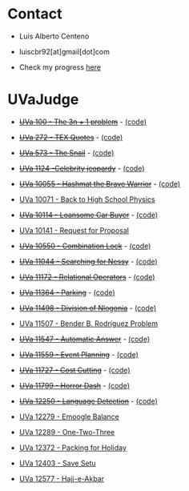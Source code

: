# Contact

- Luis Alberto Centeno
- luiscbr92[at]gmail[dot]com

- Check my progress [here](http://uhunt.felix-halim.net/id/785886)

# UVaJudge
* ~~[UVa 100 - The 3n + 1 problem](https://uva.onlinejudge.org/index.php?option=com_onlinejudge&Itemid=8&category=3&page=show_problem&problem=36)~~ - [(code)](https://github.com/luiscbr92/algorithmic-challenges/blob/master/UVaJudge/100/code.cpp)

* ~~[UVa 272 - TEX Quotes](https://uva.onlinejudge.org/index.php?option=com_onlinejudge&Itemid=8&category=4&page=show_problem&problem=208)~~ - [(code)](https://github.com/luiscbr92/algorithmic-challenges/blob/master/UVaJudge/272/code.cpp)

* ~~[UVa 573 - The Snail](https://uva.onlinejudge.org/index.php?option=com_onlinejudge&Itemid=8&category=7&page=show_problem&problem=514)~~ - [(code)](https://github.com/luiscbr92/algorithmic-challenges/blob/master/UVaJudge/573/code.cpp)

* ~~[UVa 1124 -Celebrity jeopardy](https://uva.onlinejudge.org/index.php?option=com_onlinejudge&Itemid=8&category=24&page=show_problem&problem=3565)~~ - [(code)](https://github.com/luiscbr92/algorithmic-challenges/blob/master/UVaJudge/1124/code.cpp)

* ~~[UVa 10055 - Hashmat the Brave Warrior](https://uva.onlinejudge.org/index.php?option=com_onlinejudge&Itemid=8&category=24&page=show_problem&problem=996)~~ - [(code)](https://github.com/luiscbr92/algorithmic-challenges/blob/master/UVaJudge/10055/code.cpp)

* [UVa 10071 - Back to High School Physics](https://uva.onlinejudge.org/index.php?option=com_onlinejudge&Itemid=8&category=12&page=show_problem&problem=1012)

* ~~[UVa 10114 - Loansome Car Buyer](https://uva.onlinejudge.org/index.php?option=com_onlinejudge&Itemid=8&category=24&page=show_problem&problem=1055)~~ - [(code)](https://github.com/luiscbr92/algorithmic-challenges/blob/master/UVaJudge/10114/code.cpp)

* [UVa 10141 - Request for Proposal](https://uva.onlinejudge.org/index.php?option=com_onlinejudge&Itemid=8&category=24&page=show_problem&problem=1082)

* ~~[UVa 10550 - Combination Lock](https://uva.onlinejudge.org/index.php?option=com_onlinejudge&Itemid=8&category=24&page=show_problem&problem=1491)~~ - [(code)](https://github.com/luiscbr92/algorithmic-challenges/blob/master/UVaJudge/10550/code.cpp)

* ~~[UVa 11044 - Searching for Nessy](https://uva.onlinejudge.org/index.php?option=com_onlinejudge&Itemid=8&category=24&page=show_problem&problem=1985)~~ - [(code)](https://github.com/luiscbr92/algorithmic-challenges/blob/master/UVaJudge/11044/code.cpp)

* ~~[UVa 11172 - Relational Operators](https://uva.onlinejudge.org/index.php?option=com_onlinejudge&Itemid=8&category=24&page=show_problem&problem=2113)~~ - [(code)](https://github.com/luiscbr92/algorithmic-challenges/blob/master/UVaJudge/11172/code.cpp)

* ~~[UVa 11364 - Parking](https://uva.onlinejudge.org/index.php?option=com_onlinejudge&Itemid=8&category=24&page=show_problem&problem=2349)~~ - [(code)](https://github.com/luiscbr92/algorithmic-challenges/blob/master/UVaJudge/11364/code.cpp)

* ~~[UVa 11498 - Division of Nlogonia](https://uva.onlinejudge.org/index.php?option=com_onlinejudge&Itemid=8&category=24&page=show_problem&problem=2493)~~ - [(code)](https://github.com/luiscbr92/algorithmic-challenges/blob/master/UVaJudge/11498/code.cpp)

* [UVa 11507 - Bender B. Rodríguez Problem](https://uva.onlinejudge.org/index.php?option=com_onlinejudge&Itemid=8&category=24&page=show_problem&problem=2502)

* ~~[UVa 11547 - Automatic Answer](https://uva.onlinejudge.org/index.php?option=com_onlinejudge&Itemid=8&category=24&page=show_problem&problem=2542)~~ - [(code)](https://github.com/luiscbr92/algorithmic-challenges/blob/master/UVaJudge/11547/code.cpp)

* ~~[UVa 11559 - Event Planning](https://uva.onlinejudge.org/index.php?option=com_onlinejudge&Itemid=8&category=24&page=show_problem&problem=2595)~~ - [(code)](https://github.com/luiscbr92/algorithmic-challenges/blob/master/UVaJudge/11559/code.cpp)

* ~~[UVa 11727 - Cost Cutting](https://uva.onlinejudge.org/index.php?option=com_onlinejudge&Itemid=8&category=24&page=show_problem&problem=2827)~~ - [(code)](https://github.com/luiscbr92/algorithmic-challenges/blob/master/UVaJudge/11727/code.cpp)

* ~~[UVa 11799 - Horror Dash](https://uva.onlinejudge.org/index.php?option=com_onlinejudge&Itemid=8&category=24&page=show_problem&problem=2899)~~ - [(code)](https://github.com/luiscbr92/algorithmic-challenges/blob/master/UVaJudge/11799/code.cpp)

* ~~[UVa 12250 - Language Detection](https://uva.onlinejudge.org/index.php?option=com_onlinejudge&Itemid=8&category=24&page=show_problem&problem=3402)~~ - [(code)](https://github.com/luiscbr92/algorithmic-challenges/blob/master/UVaJudge/12250/code.cpp)

* [UVa 12279 - Emoogle Balance](https://uva.onlinejudge.org/index.php?option=com_onlinejudge&Itemid=8&category=24&page=show_problem&problem=3431)

* [UVa 12289 - One-Two-Three](https://uva.onlinejudge.org/index.php?option=com_onlinejudge&Itemid=8&category=24&page=show_problem&problem=3710)

* [UVa 12372 - Packing for Holiday](https://uva.onlinejudge.org/index.php?option=com_onlinejudge&Itemid=8&category=24&page=show_problem&problem=3794)

* [UVa 12403 - Save Setu](https://uva.onlinejudge.org/index.php?option=com_onlinejudge&Itemid=8&category=24&page=show_problem&problem=3834)

* [UVa 12577 - Hajj-e-Akbar](https://uva.onlinejudge.org/index.php?option=com_onlinejudge&Itemid=8&category=24&page=show_problem&problem=4022)